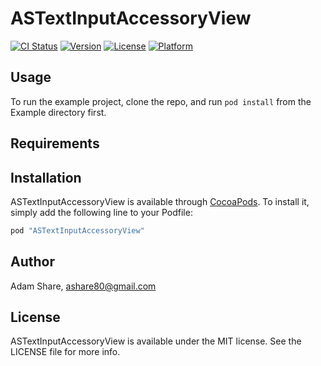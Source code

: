 # ASTextInputAccessoryView

[![CI Status](http://img.shields.io/travis/ashare80/ASTextInputAccessoryView.svg?style=flat)](https://travis-ci.org/ashare80/ASTextInputAccessoryView)
[![Version](https://img.shields.io/cocoapods/v/ASTextInputAccessoryView.svg?style=flat)](http://cocoapods.org/pods/ASTextInputAccessoryView)
[![License](https://img.shields.io/cocoapods/l/ASTextInputAccessoryView.svg?style=flat)](http://cocoapods.org/pods/ASTextInputAccessoryView)
[![Platform](https://img.shields.io/cocoapods/p/ASTextInputAccessoryView.svg?style=flat)](http://cocoapods.org/pods/ASTextInputAccessoryView)

## Usage

To run the example project, clone the repo, and run `pod install` from the Example directory first.

## Requirements

## Installation

ASTextInputAccessoryView is available through [CocoaPods](http://cocoapods.org). To install
it, simply add the following line to your Podfile:

```ruby
pod "ASTextInputAccessoryView"
```

## Author

Adam Share, ashare80@gmail.com

## License

ASTextInputAccessoryView is available under the MIT license. See the LICENSE file for more info.

